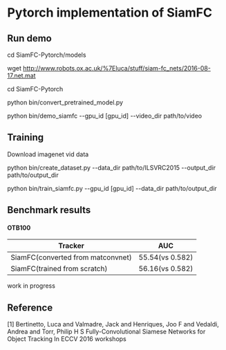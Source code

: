 # Pytorch implementation of SiamFC

## Run demo
cd SiamFC-Pytorch/models

wget http://www.robots.ox.ac.uk/%7Eluca/stuff/siam-fc_nets/2016-08-17.net.mat

cd SiamFC-Pytorch

python bin/convert_pretrained_model.py

python bin/demo_siamfc --gpu_id [gpu_id] --video_dir path/to/video

## Training
Download imagenet vid data

python bin/create_dataset.py --data_dir path/to/ILSVRC2015 --output_dir path/to/output_dir

python bin/train_siamfc.py --gpu_id [gpu_id] --data_dir path/to/output_dir

## Benchmark results
#### OTB100

| Tracker 			    | AUC            |
| --------------------------------- | -------------- |
| SiamFC(converted from matconvnet) | 55.54(vs 0.582)|
| SiamFC(trained from scratch)      | 56.16(vs 0.582)|

work in progress



## Reference
[1] Bertinetto, Luca and Valmadre, Jack and Henriques, Joo F and Vedaldi, Andrea and Torr, Philip H S
		Fully-Convolutional Siamese Networks for Object Tracking
		In ECCV 2016 workshops
